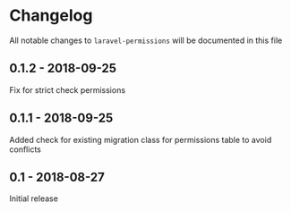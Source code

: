 # Changelog

All notable changes to `laravel-permissions` will be documented in this file

## 0.1.2 - 2018-09-25

Fix for strict check permissions

## 0.1.1 - 2018-09-25

Added check for existing migration class for permissions table to avoid conflicts

## 0.1 - 2018-08-27

Initial release
